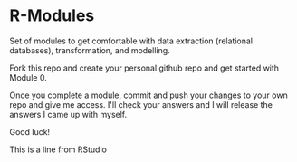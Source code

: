 # R-Modules
Set of modules to get comfortable with data extraction (relational databases), transformation, and modelling.

Fork this repo and create your personal github repo and get started with Module 0.

Once you complete a module, commit and push your changes to your own repo and give me access. I'll check your answers and I will release the answers I came up with myself.

Good luck!

This is a line from RStudio
